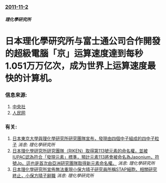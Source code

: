 ### [2011-11-2](/news/2011/11/2/index.md)

##### 理化學研究所
#  日本理化學研究所与富士通公司合作開發的超級電腦「京」运算速度達到每秒1.051万万亿次，成为世界上运算速度最快的计算机。




### 信息来源:

1. [中央社](https://web.archive.org/web/20150610213953/http://www2.cna.com.tw/ShowNews/WebNews_Detail.aspx?Type=FirstNews&TNo=&ID=201111030014)
2. [人民网](https://archive.is/20130101170519/http://scitech.people.com.cn/GB/16130626.html)

### 有关:

1. [日本東京大學與理化學研究所研究團隊宣布，發現由四個中子組成的四中子粒子](/news/2016/01/11/日本東京大學與理化學研究所研究團隊宣布-發現由四個中子組成的四中子粒子.md) _消息: 理化學研究所_
2. [日本理化學研究所研究團隊（RIKEN）取得第113號元素的命名權，並被IUPAC認為符合「發現元素」標準，預計元素113將會被命名為Japonium，符號Jp。這也是首次由亞洲研究團隊取得新元素命名權。](/news/2015/12/30/日本理化學研究所研究團隊-RIKEN-取得第113號元素的命名權-並被IUPAC認為符合-發現元素-標準-預計元素113.md) _消息: 理化學研究所_
3. [日本理化學研究所宣佈無法重現小保方晴子研究員所稱STAP細胞，相關研究終止，小保方晴子辭職](/news/2014/12/19/日本理化學研究所宣佈無法重現小保方晴子研究員所稱STAP細胞-相關研究終止-小保方晴子辭職.md) _消息: 理化學研究所_
